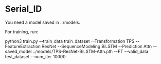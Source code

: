 # Serial_ID

You need a model saved in ../models.

For training, run:

python3 train.py --train_data train_dataset --Transformation TPS --FeatureExtraction ResNet --SequenceModeling BiLSTM --Prediction Attn --saved_model ../models/TPS-ResNet-BiLSTM-Attn.pth --FT --valid_data test_dataset --num_iter 10000 
